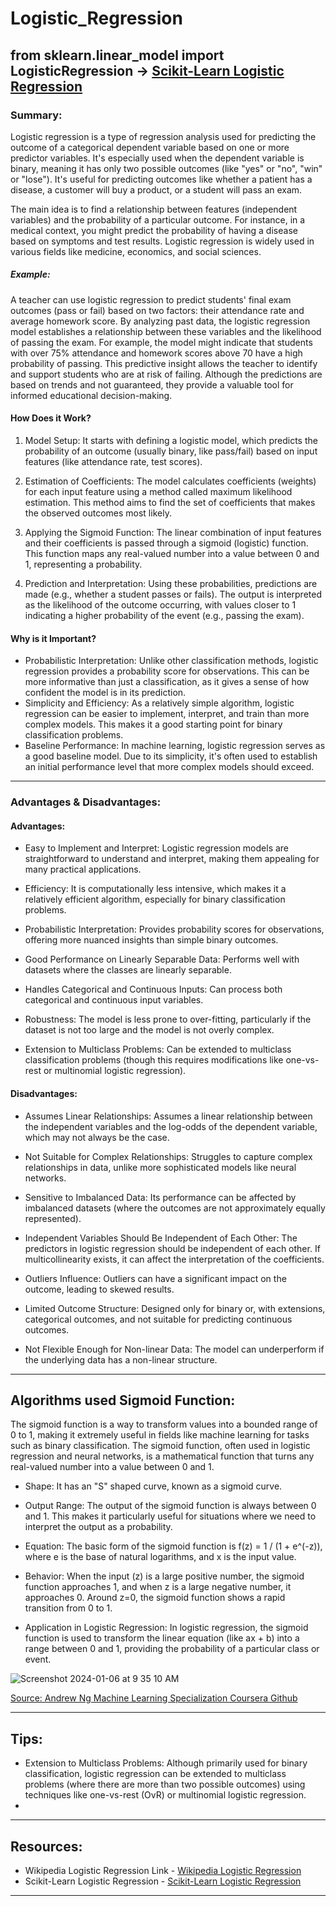 # Logistic_Regression

## from sklearn.linear_model import LogisticRegression -> [Scikit-Learn Logistic Regression]((https://scikit-learn.org/stable/modules/generated/sklearn.linear_model.LogisticRegression.html))  

### Summary:

Logistic regression is a type of regression analysis used for predicting the outcome of a categorical dependent variable based on one or more predictor variables. It's especially used when the dependent variable is binary, meaning it has only two possible outcomes (like "yes" or "no", "win" or "lose"). It's useful for predicting outcomes like whether a patient has a disease, a customer will buy a product, or a student will pass an exam.

The main idea is to find a relationship between features (independent variables) and the probability of a particular outcome. For instance, in a medical context, you might predict the probability of having a disease based on symptoms and test results. Logistic regression is widely used in various fields like medicine, economics, and social sciences. 

##### Example:

A teacher can use logistic regression to predict students' final exam outcomes (pass or fail) based on two factors: their attendance rate and average homework score. By analyzing past data, the logistic regression model establishes a relationship between these variables and the likelihood of passing the exam. For example, the model might indicate that students with over 75% attendance and homework scores above 70 have a high probability of passing. This predictive insight allows the teacher to identify and support students who are at risk of failing. Although the predictions are based on trends and not guaranteed, they provide a valuable tool for informed educational decision-making.



#### How Does it Work?

1. Model Setup: It starts with defining a logistic model, which predicts the probability of an outcome (usually binary, like pass/fail) based on input features (like attendance rate, test scores).

2. Estimation of Coefficients: The model calculates coefficients (weights) for each input feature using a method called maximum likelihood estimation. This method aims to find the set of coefficients that makes the observed outcomes most likely.

3. Applying the Sigmoid Function: The linear combination of input features and their coefficients is passed through a sigmoid (logistic) function. This function maps any real-valued number into a value between 0 and 1, representing a probability.

4. Prediction and Interpretation: Using these probabilities, predictions are made (e.g., whether a student passes or fails). The output is interpreted as the likelihood of the outcome occurring, with values closer to 1 indicating a higher probability of the event (e.g., passing the exam).




#### Why is it Important?

- Probabilistic Interpretation: Unlike other classification methods, logistic regression provides a probability score for observations. This can be more informative than just a classification, as it gives a sense of how confident the model is in its prediction.
- Simplicity and Efficiency: As a relatively simple algorithm, logistic regression can be easier to implement, interpret, and train than more complex models. This makes it a good starting point for binary classification problems.
- Baseline Performance: In machine learning, logistic regression serves as a good baseline model. Due to its simplicity, it's often used to establish an initial performance level that more complex models should exceed.


---
### Advantages & Disadvantages:

#### Advantages:

- Easy to Implement and Interpret: Logistic regression models are straightforward to understand and interpret, making them appealing for many practical applications.

- Efficiency: It is computationally less intensive, which makes it a relatively efficient algorithm, especially for binary classification problems.

- Probabilistic Interpretation: Provides probability scores for observations, offering more nuanced insights than simple binary outcomes.

- Good Performance on Linearly Separable Data: Performs well with datasets where the classes are linearly separable.

- Handles Categorical and Continuous Inputs: Can process both categorical and continuous input variables.

- Robustness: The model is less prone to over-fitting, particularly if the dataset is not too large and the model is not overly complex.

- Extension to Multiclass Problems: Can be extended to multiclass classification problems (though this requires modifications like one-vs-rest or multinomial logistic regression).

#### Disadvantages:

- Assumes Linear Relationships: Assumes a linear relationship between the independent variables and the log-odds of the dependent variable, which may not always be the case.

- Not Suitable for Complex Relationships: Struggles to capture complex relationships in data, unlike more sophisticated models like neural networks.

- Sensitive to Imbalanced Data: Its performance can be affected by imbalanced datasets (where the outcomes are not approximately equally represented).

- Independent Variables Should Be Independent of Each Other: The predictors in logistic regression should be independent of each other. If multicollinearity exists, it can affect the interpretation of the coefficients.

- Outliers Influence: Outliers can have a significant impact on the outcome, leading to skewed results.

- Limited Outcome Structure: Designed only for binary or, with extensions, categorical outcomes, and not suitable for predicting continuous outcomes.

- Not Flexible Enough for Non-linear Data: The model can underperform if the underlying data has a non-linear structure.

---

## Algorithms used Sigmoid Function:

The sigmoid function is a way to transform values into a bounded range of 0 to 1, making it extremely useful in fields like machine learning for tasks such as binary classification. The sigmoid function, often used in logistic regression and neural networks, is a mathematical function that turns any real-valued number into a value between 0 and 1. 

- Shape: It has an "S" shaped curve, known as a sigmoid curve.

- Output Range: The output of the sigmoid function is always between 0 and 1. This makes it particularly useful for situations where we need to interpret the output as a probability.

- Equation: The basic form of the sigmoid function is f(z) = 1 / (1 + e^(-z)), where e is the base of natural logarithms, and x is the input value.

- Behavior: When the input (z) is a large positive number, the sigmoid function approaches 1, and when z is a large negative number, it approaches 0. Around z=0, the sigmoid function shows a rapid transition from 0 to 1.

- Application in Logistic Regression: In logistic regression, the sigmoid function is used to transform the linear equation (like ax + b) into a range between 0 and 1, providing the probability of a particular class or event.

![Screenshot 2024-01-06 at 9 35 10 AM](https://github.com/kasteway/Logestic_Regression/assets/62068733/a81d8f15-e439-41f2-ac68-6adc0756f401)

[Source: Andrew Ng Machine Learning Specialization Coursera Github](https://github.com/greyhatguy007/Machine-Learning-Specialization-Coursera/tree/main/C1%20-%20Supervised%20Machine%20Learning%20-%20Regression%20and%20Classification/week3)

---

## Tips:

- Extension to Multiclass Problems: Although primarily used for binary classification, logistic regression can be extended to multiclass problems (where there are more than two possible outcomes) using techniques like one-vs-rest (OvR) or multinomial logistic regression.
- 

---

## Resources:

- Wikipedia Logistic Regression Link - [Wikipedia Logistic Regression](https://en.wikipedia.org/wiki/Logistic_regression)
- Scikit-Learn Logistic Regression - [Scikit-Learn Logistic Regression]((https://scikit-learn.org/stable/modules/generated/sklearn.linear_model.LogisticRegression.html)) 


---
